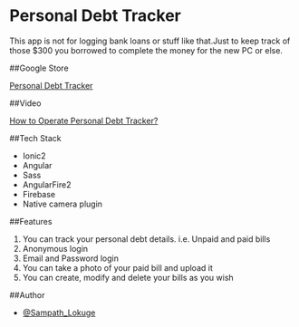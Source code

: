 # Personal Debt Tracker

This app is not for logging bank loans or stuff like that.Just to keep track of those $300 you borrowed to complete the money for
the new PC or else.

##Google Store

[Personal Debt Tracker](https://goo.gl/qjnJpz) 

##Video

[How to Operate Personal Debt Tracker?](https://youtu.be/2Q4sTTSl42k) 

##Tech Stack

- Ionic2
- Angular
- Sass
- AngularFire2
- Firebase
- Native camera plugin

##Features

1. You can track your personal debt details. i.e. Unpaid and paid bills
2. Anonymous login 
3. Email and Password login
4. You can take a photo of your paid bill and upload it
5. You can create, modify and delete your bills as you wish 

##Author

- [@Sampath_Lokuge](https://twitter.com/Sampath_Lokuge) 



